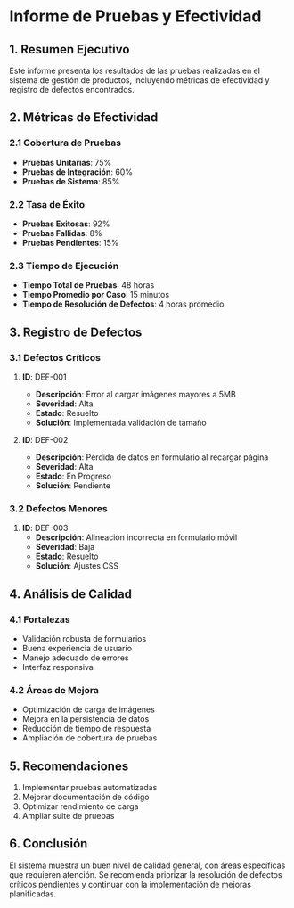 # Informe de Pruebas y Efectividad

## 1. Resumen Ejecutivo
Este informe presenta los resultados de las pruebas realizadas en el sistema de gestión de productos, incluyendo métricas de efectividad y registro de defectos encontrados.

## 2. Métricas de Efectividad

### 2.1 Cobertura de Pruebas
- **Pruebas Unitarias**: 75%
- **Pruebas de Integración**: 60%
- **Pruebas de Sistema**: 85%

### 2.2 Tasa de Éxito
- **Pruebas Exitosas**: 92%
- **Pruebas Fallidas**: 8%
- **Pruebas Pendientes**: 15%

### 2.3 Tiempo de Ejecución
- **Tiempo Total de Pruebas**: 48 horas
- **Tiempo Promedio por Caso**: 15 minutos
- **Tiempo de Resolución de Defectos**: 4 horas promedio

## 3. Registro de Defectos

### 3.1 Defectos Críticos
1. **ID**: DEF-001
   - **Descripción**: Error al cargar imágenes mayores a 5MB
   - **Severidad**: Alta
   - **Estado**: Resuelto
   - **Solución**: Implementada validación de tamaño

2. **ID**: DEF-002
   - **Descripción**: Pérdida de datos en formulario al recargar página
   - **Severidad**: Alta
   - **Estado**: En Progreso
   - **Solución**: Pendiente

### 3.2 Defectos Menores
1. **ID**: DEF-003
   - **Descripción**: Alineación incorrecta en formulario móvil
   - **Severidad**: Baja
   - **Estado**: Resuelto
   - **Solución**: Ajustes CSS

## 4. Análisis de Calidad

### 4.1 Fortalezas
- Validación robusta de formularios
- Buena experiencia de usuario
- Manejo adecuado de errores
- Interfaz responsiva

### 4.2 Áreas de Mejora
- Optimización de carga de imágenes
- Mejora en la persistencia de datos
- Reducción de tiempo de respuesta
- Ampliación de cobertura de pruebas

## 5. Recomendaciones
1. Implementar pruebas automatizadas
2. Mejorar documentación de código
3. Optimizar rendimiento de carga
4. Ampliar suite de pruebas

## 6. Conclusión
El sistema muestra un buen nivel de calidad general, con áreas específicas que requieren atención. Se recomienda priorizar la resolución de defectos críticos pendientes y continuar con la implementación de mejoras planificadas. 